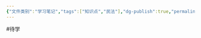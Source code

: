 ```yaml
---
{"文件类别":"学习笔记","tags":["知识点","民法"],"dg-publish":true,"permalink":"/学习笔记studyup/知识点cheese/给付不能/","dgPassFrontmatter":true,"created":"2024-10-13T11:04:58.525+08:00","updated":"2024-10-25T12:07:26.979+08:00"}
---
```


#待学